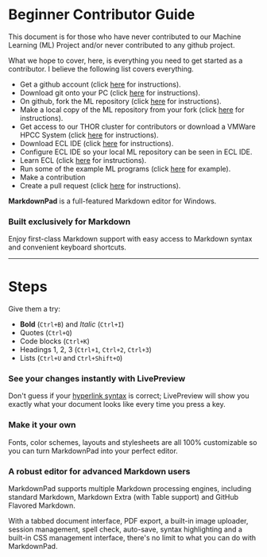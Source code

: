 Beginner Contributor Guide
==========================

This document is for those who have never contributed to our Machine Learning (ML) Project and/or never contributed to any github project.

What we hope to cover, here, is everything you need to get started as a contributor. I believe the following list covers everything.

 - Get a github account (click [here](#steps) for instructions).
 - Download git onto your PC (click [here](#Steps) for instructions).
 - On github, fork the ML repository (click [here](#Steps) for instructions).
 - Make a local copy of the ML repository from your fork (click [here](#Steps) for instructions).
 - Get access to our THOR cluster for contributors or download a VMWare HPCC System (click [here](#Steps) for instructions).
 - Download ECL IDE (click [here](#Steps) for instructions).
 - Configure ECL IDE so your local ML repository can be seen in ECL IDE.
 - Learn ECL (click [here](#Steps) for instructions).
 - Run some of the example ML programs (click [here](#Steps) for example).
 - Make a contribution
 - Create a pull request (click [here](#Steps) for instructions).


**MarkdownPad** is a full-featured Markdown editor for Windows.

### Built exclusively for Markdown ###

Enjoy first-class Markdown support with easy access to  Markdown syntax and convenient keyboard shortcuts.

---

# Steps

Give them a try:

- **Bold** (`Ctrl+B`) and *Italic* (`Ctrl+I`)
- Quotes (`Ctrl+Q`)
- Code blocks (`Ctrl+K`)
- Headings 1, 2, 3 (`Ctrl+1`, `Ctrl+2`, `Ctrl+3`)
- Lists (`Ctrl+U` and `Ctrl+Shift+O`)

### See your changes instantly with LivePreview ###

Don't guess if your [hyperlink syntax](http://markdownpad.com) is correct; LivePreview will show you exactly what your document looks like every time you press a key.

### Make it your own ###

Fonts, color schemes, layouts and stylesheets are all 100% customizable so you can turn MarkdownPad into your perfect editor.

### A robust editor for advanced Markdown users ###

MarkdownPad supports multiple Markdown processing engines, including standard Markdown, Markdown Extra (with Table support) and GitHub Flavored Markdown.

With a tabbed document interface, PDF export, a built-in image uploader, session management, spell check, auto-save, syntax highlighting and a built-in CSS management interface, there's no limit to what you can do with MarkdownPad.
